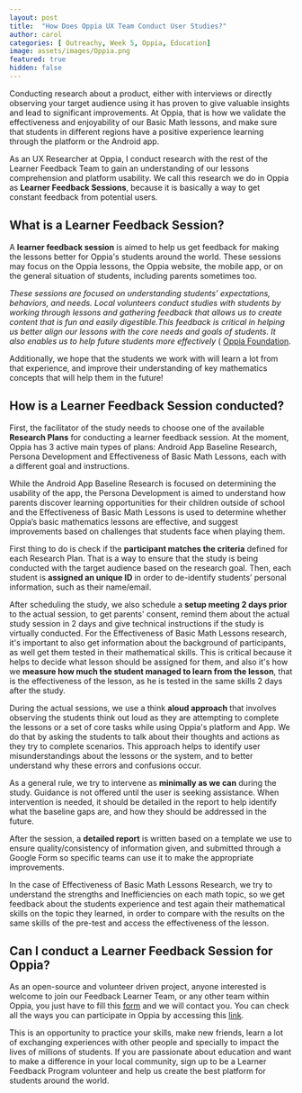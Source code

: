```yaml
---
layout: post
title:  "How Does Oppia UX Team Conduct User Studies?"
author: carol
categories: [ Outreachy, Week 5, Oppia, Education]
image: assets/images/Oppia.png
featured: true
hidden: false
---
```


Conducting research about a product, either with interviews or directly observing your target audience using it has proven to give valuable insights and lead to significant improvements. At Oppia, that is how we validate the effectiveness and enjoyability of our Basic Math lessons, and make sure that students in different regions have a positive experience learning through the platform or the Android app.

As an UX Researcher at Oppia, I conduct research with the rest of the Learner Feedback Team to gain an understanding of our lessons comprehension and platform usability. We call this research we do in Oppia as **Learner Feedback Sessions**, because it is basically a way to get constant feedback from potential users.

## What is a Learner Feedback Session?

A **learner feedback session** is aimed to help us get feedback for making the lessons better for Oppia's students around the world. These sessions may focus on the Oppia lessons, the Oppia website, the mobile app, or on the general situation of students, including parents sometimes too.

*These sessions are focused on understanding students’ expectations, behaviors, and needs. Local volunteers conduct studies with students by working through lessons and gathering feedback that allows us to create content that is fun and easily digestible.This feedback is critical in helping us better align our lessons with the core needs and goals of students. It also enables us to help future students more effectively* ( <a target="_blank" href="https://www.oppiafoundation.org/volunteer">Oppia Foundation</a>. 

Additionally, we hope that the students we work with will learn a lot from that experience, and improve their understanding of key mathematics concepts that will help them in the future!

## How is a Learner Feedback Session conducted?

First, the facilitator of the study needs to choose one of the available **Research Plans** for conducting a learner feedback session. At the moment, Oppia has 3 active main types of plans: Android App Baseline Research, Persona Development and Effectiveness of Basic Math Lessons, each with a different goal and instructions.

While the Android App Baseline Research is focused on determining the usability of the app, the Persona Development is aimed to understand how parents discover learning opportunities for their children outside of school and the Effectiveness of Basic Math Lessons is used to determine whether Oppia’s basic mathematics lessons are effective, and suggest improvements based on challenges that students face when playing them.

First thing to do is check if the **participant matches the criteria** defined for each Research Plan. That is a way to ensure that the study is being conducted with the target audience based on the research goal. Then, each student is **assigned an unique ID** in order to de-identify students’ personal information, such as their name/email. 

After scheduling the study, we also schedule a **setup meeting  2 days prior** to the actual session, to get parents' consent, remind them about the actual study session in 2 days and give technical instructions if the study is virtually conducted. 
For the Effectiveness of Basic Math Lessons research, it's important to also get information about the background of participants, as well get them tested in their mathematical skills. This is critical because it helps to decide what lesson should be assigned for them, and also it's how we **measure how much the student managed to learn from the lesson**, that is the effectiveness of the lesson, as he is tested in the same skills 2 days after the study.

During the actual sessions, we use a think **aloud approach** that involves observing the students think out loud as they are attempting to complete the lessons or a set of core tasks while using Oppia's platform and App. We do that by asking the students to talk about their thoughts and actions as they try to complete scenarios. This approach helps to identify user misunderstandings about the lessons or the system, and to better understand why these errors and confusions occur.

As a general rule, we try to intervene as **minimally as we can** during the study. Guidance is not offered until the user is seeking assistance. When intervention is needed, it should be detailed in the report to help identify what the baseline gaps are, and how they should be addressed in the future.

After the session, a **detailed report** is written based on a template we use to ensure quality/consistency of information given, and submitted through a Google Form so specific teams can use it to make the appropriate improvements. 

In the case of Effectiveness of Basic Math Lessons Research, we try to understand the strengths and Inefficiencies on each math topic, so we get feedback about the students experience and test again their mathematical skills on the topic they learned, in order to compare with the results on the same skills of the pre-test and access the effectiveness of the lesson. 


## Can I conduct a Learner Feedback Session for Oppia?

As an open-source and volunteer driven project, anyone interested is welcome to join our Feedback Learner Team, or any other team within Oppia, you just have to fill this <a target="_blank" href="https://forms.gle/rhFYoLLSFr3JEZHy8">form</a> and we will contact you. You can check all the ways you can participate in Oppia by accessing this <a target="_blank" href="https://www.oppiafoundation.org/volunteer">link</a>.

This is an opportunity to practice your skills, make new friends, learn a lot of exchanging experiences with other people and specially to impact the lives of millions of students. If you are passionate about education and want to make a difference in your local community, sign up to be a Learner Feedback Program volunteer and help us create the best platform for students around the world.
